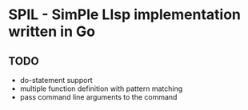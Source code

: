 # SPIL - SimPle LIsp implementation written in Go

## TODO

- do-statement support
- multiple function definition with pattern matching
- pass command line arguments to the command
